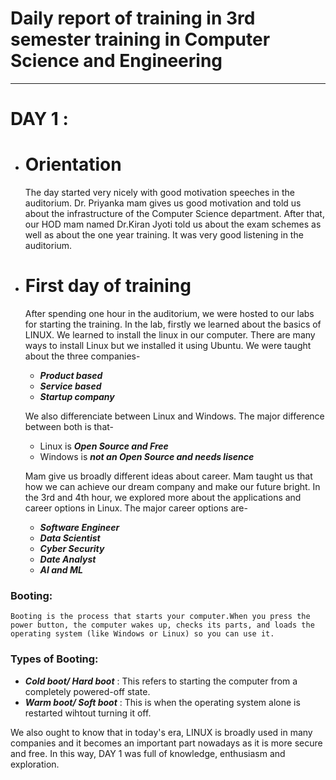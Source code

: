 # Daily report of training in 3rd semester training in Computer Science and Engineering
---
# DAY 1 :
* # Orientation
    The day started very nicely with good motivation speeches in the auditorium. Dr. Priyanka mam gives us good motivation and told us about the infrastructure of the Computer Science department. After that, our HOD mam named Dr.Kiran Jyoti told us about the exam schemes as well as about the one year training. It was very good listening in the auditorium.
* # First day of training
    After spending one hour in the auditorium, we were hosted to our labs for starting the training. In the lab, firstly we learned about the basics of LINUX. We learned to install the linux in our computer. There are many ways to install Linux but we installed it using Ubuntu. We were taught about the three companies-
    * **_Product based_**
    * **_Service based_**
    * **_Startup company_**

   We also differenciate between Linux and Windows. The major difference between both is that-
    * Linux is _**Open Source and Free**_
    * Windows is _**not an Open Source and needs lisence**_

   Mam give us broadly different ideas about career. Mam taught us that how we can achieve our dream company and make our future bright. In the 3rd and 4th hour,  we explored more about the applications and career options in Linux. The major career options are-
    * **_Software Engineer_**
    * **_Data Scientist_**
    * **_Cyber Security_**
    * **_Date Analyst_**
    * **_AI and ML_**
### Booting:
    Booting is the process that starts your computer.When you press the power button, the computer wakes up, checks its parts, and loads the operating system (like Windows or Linux) so you can use it.
### Types of Booting:
* **_Cold boot/ Hard boot_** : This refers to starting the computer from a completely powered-off state.
* **_Warm boot/ Soft boot_** : This is when the operating system alone is restarted wihtout turning it off.

We also ought to know that in today's era, LINUX is broadly used in many companies and it becomes an important part nowadays as it is more secure and free. In this way, DAY 1 was full of knowledge, enthusiasm and exploration.
